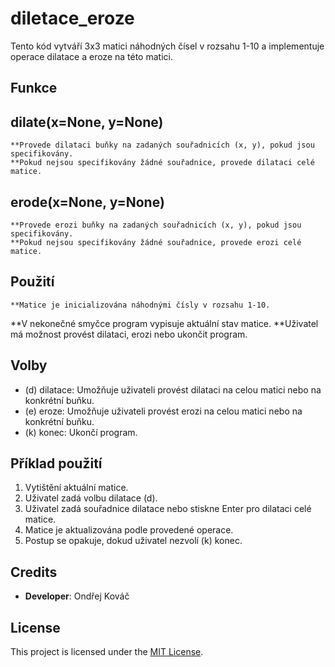 # diletace_eroze
Tento kód vytváří 3x3 matici náhodných čísel v rozsahu 1-10 a implementuje operace dilatace a eroze na této matici.
## Funkce
## dilate(x=None, y=None)

    **Provede dilataci buňky na zadaných souřadnicích (x, y), pokud jsou specifikovány.
    **Pokud nejsou specifikovány žádné souřadnice, provede dilataci celé matice.

## erode(x=None, y=None)

    **Provede erozi buňky na zadaných souřadnicích (x, y), pokud jsou specifikovány.
    **Pokud nejsou specifikovány žádné souřadnice, provede erozi celé matice.

## Použití

    **Matice je inicializována náhodnými čísly v rozsahu 1-10.
   **V nekonečné smyčce program vypisuje aktuální stav matice.
    **Uživatel má možnost provést dilataci, erozi nebo ukončit program.

## Volby

-    (d) dilatace: Umožňuje uživateli provést dilataci na celou matici nebo na konkrétní buňku.
-    (e) eroze: Umožňuje uživateli provést erozi na celou matici nebo na konkrétní buňku.
-    (k) konec: Ukončí program.

## Příklad použití
 
1.   Vytištění aktuální matice.
2.   Uživatel zadá volbu dilatace (d).
3.   Uživatel zadá souřadnice dilatace nebo stiskne Enter pro dilataci celé matice.
4.   Matice je aktualizována podle provedené operace.
5.   Postup se opakuje, dokud uživatel nezvolí (k) konec.
## Credits

- **Developer**: Ondřej Kováč

## License

This project is licensed under the [MIT License](LICENSE).
